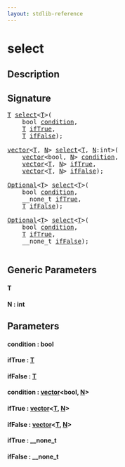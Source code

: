```yaml
---
layout: stdlib-reference
---
```


# select

## Description





## Signature 

<pre>
<a href="select.html#typeparam-T" class="code_type">T</a> <a href="select.html">select</a>&lt;<a href="select.html#typeparam-T" class="code_type">T</a>&gt;(
    <span class="code_keyword">bool</span> <a href="select.html#decl-condition" class="code_param">condition</a>,
    <a href="select.html#typeparam-T" class="code_type">T</a> <a href="select.html#decl-ifTrue" class="code_param">ifTrue</a>,
    <a href="select.html#typeparam-T" class="code_type">T</a> <a href="select.html#decl-ifFalse" class="code_param">ifFalse</a>);

<a href="index.html" class="code_type">vector</a>&lt;<a href="select.html#typeparam-T" class="code_type">T</a>, <a href="select.html#decl-N" class="code_var">N</a>&gt; <a href="select.html">select</a>&lt;<a href="select.html#typeparam-T" class="code_type">T</a>, <a href="select.html#decl-N" class="code_var">N</a>:<span class="code_keyword">int</span>&gt;(
    <a href="index.html" class="code_type">vector</a>&lt;<span class="code_keyword">bool</span>, <a href="select.html#decl-N" class="code_var">N</a>&gt; <a href="select.html#decl-condition" class="code_param">condition</a>,
    <a href="index.html" class="code_type">vector</a>&lt;<a href="select.html#typeparam-T" class="code_type">T</a>, <a href="select.html#decl-N" class="code_var">N</a>&gt; <a href="select.html#decl-ifTrue" class="code_param">ifTrue</a>,
    <a href="index.html" class="code_type">vector</a>&lt;<a href="select.html#typeparam-T" class="code_type">T</a>, <a href="select.html#decl-N" class="code_var">N</a>&gt; <a href="select.html#decl-ifFalse" class="code_param">ifFalse</a>);

<a href="index.html" class="code_type">Optional</a>&lt;<a href="select.html#typeparam-T" class="code_type">T</a>&gt; <a href="select.html">select</a>&lt;<a href="select.html#typeparam-T" class="code_type">T</a>&gt;(
    <span class="code_keyword">bool</span> <a href="select.html#decl-condition" class="code_param">condition</a>,
    __none_t <a href="select.html#decl-ifTrue" class="code_param">ifTrue</a>,
    <a href="select.html#typeparam-T" class="code_type">T</a> <a href="select.html#decl-ifFalse" class="code_param">ifFalse</a>);

<a href="index.html" class="code_type">Optional</a>&lt;<a href="select.html#typeparam-T" class="code_type">T</a>&gt; <a href="select.html">select</a>&lt;<a href="select.html#typeparam-T" class="code_type">T</a>&gt;(
    <span class="code_keyword">bool</span> <a href="select.html#decl-condition" class="code_param">condition</a>,
    <a href="select.html#typeparam-T" class="code_type">T</a> <a href="select.html#decl-ifTrue" class="code_param">ifTrue</a>,
    __none_t <a href="select.html#decl-ifFalse" class="code_param">ifFalse</a>);

</pre>

## Generic Parameters

####  <a id="typeparam-T"></a>T
####  <a id="decl-N"></a>N  : int

## Parameters

####  <a id="decl-condition"></a>condition  : bool
####  <a id="decl-ifTrue"></a>ifTrue  : [T](select#typeparam-T)
####  <a id="decl-ifFalse"></a>ifFalse  : [T](select#typeparam-T)
####  <a id="decl-condition"></a>condition  : [vector](../types/vector/index)\<bool, [N](../types/vector/index#decl-N)\>
####  <a id="decl-ifTrue"></a>ifTrue  : [vector](../types/vector/index)\<[T](../types/vector/index#typeparam-T), [N](../types/vector/index#decl-N)\>
####  <a id="decl-ifFalse"></a>ifFalse  : [vector](../types/vector/index)\<[T](../types/vector/index#typeparam-T), [N](../types/vector/index#decl-N)\>
####  <a id="decl-ifTrue"></a>ifTrue  : \_\_none\_t
####  <a id="decl-ifFalse"></a>ifFalse  : \_\_none\_t


